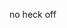 no heck off
<!---
MolCsa-szt3/MolCsa-szt3 is a ✨ special ✨ repository because its `README.md` (this file) appears on your GitHub profile.
You can click the Preview link to take a look at your changes.
--->
